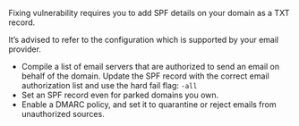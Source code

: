 Fixing vulnerability requires you to add SPF details on your domain as a TXT record.

It’s advised to refer to the configuration which is supported by your email provider.

- Compile a list of email servers that are authorized to send an email on behalf of the domain. Update the SPF record with the correct email authorization list and use the hard fail flag: `-all`
- Set an SPF record even for parked domains you own.
- Enable a DMARC policy, and set it to quarantine or reject emails from unauthorized sources.